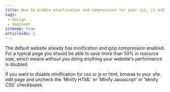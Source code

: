 ```yaml
---
title: How to enable minification and compression for your css, js and html
tags:
 - design
 - beginner
sitemap: true
articleidx: 3
---
```


The default website already has minification and gzip compression enabled. For a
typical page you should be able to save more than 50% in resource size, which
means without you doing anything your website's performance is doubled.

If you want to disable minification for css or js or html, browse to your site
edit page and uncheck the 'Minify HTML' or 'Minify Javascript' or 'Minify CSS'
checkboxes.
